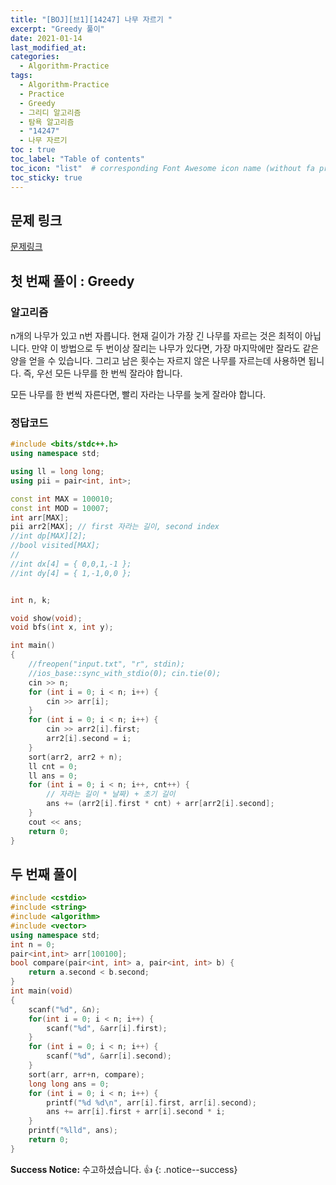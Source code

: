 ```yaml
---
title: "[BOJ][브1][14247] 나무 자르기 "
excerpt: "Greedy 풀이"
date: 2021-01-14
last_modified_at:
categories:
  - Algorithm-Practice
tags:
  - Algorithm-Practice
  - Practice
  - Greedy
  - 그리디 알고리즘
  - 탐욕 알고리즘
  - "14247"
  - 나무 자르기
toc : true
toc_label: "Table of contents"
toc_icon: "list"  # corresponding Font Awesome icon name (without fa prefix)
toc_sticky: true
---
```


## 문제 링크

[문제링크](https://www.acmicpc.net/problem/14247)  

## 첫 번째 풀이 : Greedy

### 알고리즘

n개의 나무가 있고 n번 자릅니다. 현재 길이가 가장 긴 나무를 자르는 것은 최적이 아닙니다. 만약 이 방법으로 두 번이상 잘리는 나무가 있다면, 가장 마지막에만 잘라도 같은 양을 얻을 수 있습니다. 그리고 남은 횟수는 자르지 않은 나무를 자르는데 사용하면 됩니다. 즉, 우선 모든 나무를 한 번씩 잘라야 합니다.  

모든 나무를 한 번씩 자른다면, 빨리 자라는 나무를 늦게 잘라야 합니다.  

### 정답코드  

```cpp
#include <bits/stdc++.h>
using namespace std;

using ll = long long;
using pii = pair<int, int>;

const int MAX = 100010;
const int MOD = 10007;
int arr[MAX];
pii arr2[MAX]; // first 자라는 길이, second index
//int dp[MAX][2];
//bool visited[MAX];
//
//int dx[4] = { 0,0,1,-1 };
//int dy[4] = { 1,-1,0,0 };


int n, k;

void show(void);
void bfs(int x, int y);

int main()
{
    //freopen("input.txt", "r", stdin);
    //ios_base::sync_with_stdio(0); cin.tie(0);
    cin >> n;
    for (int i = 0; i < n; i++) {
        cin >> arr[i];
    }
    for (int i = 0; i < n; i++) {
        cin >> arr2[i].first;
        arr2[i].second = i;
    }
    sort(arr2, arr2 + n);
    ll cnt = 0;
    ll ans = 0;
    for (int i = 0; i < n; i++, cnt++) {
        // 자라는 길이 * 날짜) + 초기 길이
        ans += (arr2[i].first * cnt) + arr[arr2[i].second];
    }
    cout << ans;
    return 0;
}
```

## 두 번째 풀이

```cpp
#include <cstdio>
#include <string>
#include <algorithm>
#include <vector>
using namespace std;
int n = 0;
pair<int,int> arr[100100];
bool compare(pair<int, int> a, pair<int, int> b) {
    return a.second < b.second;
}
int main(void)
{
    scanf("%d", &n);
    for(int i = 0; i < n; i++) {
        scanf("%d", &arr[i].first);
    }
    for (int i = 0; i < n; i++) {
        scanf("%d", &arr[i].second);
    }
    sort(arr, arr+n, compare);
    long long ans = 0;
    for (int i = 0; i < n; i++) {
        printf("%d %d\n", arr[i].first, arr[i].second);
        ans += arr[i].first + arr[i].second * i;
    }
    printf("%lld", ans);
    return 0;
}
```

**Success Notice:**
수고하셨습니다. :+1:
{: .notice--success}